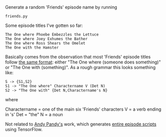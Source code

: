 Generate a random 'Friends' episode name by running

    friends.py

Some episode titles I've gotten so far:

    The One where Phoebe Embezzles the Lettuce
    The One where Joey Exhumes the Bather
    The One where Ross Shears the Omelet
    The One with the Hamster

Basically comes from the observation that most 'Friends' episode titles follow
[the same format](https://en.wikipedia.org/wiki/List_of_Friends_episodes):
either "The One where (someone does something)" or "The One with (something)".
As a rough grammar this looks something like:

    S -> {S1,S2}
    S1 -> "The One where" Charactername V (Det N)
    S2 -> "The One with" {Det N,Charactername's N}

where

Charactername = one of the main six 'Friends' characters
V = a verb ending in 's'
Det = "the"
N = a noun

Not related to [Andy Pandy's](https://twitter.com/_Pandy) work, which generates
[entire episode scripts](http://fortune.com/2016/01/21/robot-friends-sequel/)
using TensorFlow.
